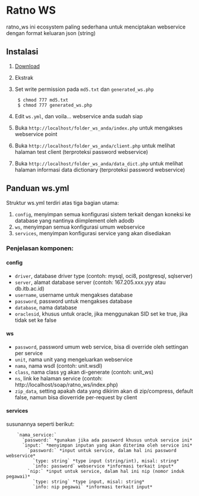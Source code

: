 Ratno WS
========
ratno_ws ini ecosystem paling sederhana untuk menciptakan webservice dengan format keluaran json (string)

Instalasi
---------
1. [Download](https://github.com/ratno/ratno_ws/zipball/master)
2. Ekstrak
3. Set write permission pada `md5.txt` dan `generated_ws.php`

        $ chmod 777 md5.txt
        $ chmod 777 generated_ws.php

4. Edit `ws.yml`, dan voila... webservice anda sudah siap
5. Buka `http://localhost/folder_ws_anda/index.php` untuk mengakses webservice point 
6. Buka `http://localhost/folder_ws_anda/client.php` untuk melihat halaman test client (terproteksi password webservice)
7. Buka `http://localhost/folder_ws_anda/data_dict.php` untuk melihat halaman informasi data dictionary (terproteksi password webservice)

Panduan ws.yml
--------------
Struktur ws.yml terdiri atas tiga bagian utama:

1. `config`, menyimpan semua konfigurasi sistem terkait dengan koneksi ke database yang nantinya diimplement oleh adodb
2. `ws`, menyimpan semua konfigurasi umum webservice
3. `services`, menyimpan konfigurasi service yang akan disediakan 

### Penjelasan komponen:

#### config
* `driver`, database driver type (contoh: mysql, oci8, postgresql, sqlserver)
* `server`, alamat database server (contoh: 167.205.xxx.yyy atau db.itb.ac.id)
* `username`, username untuk mengakses database
* `password`, password untuk mengakses database
* `database`, nama database
* `oraclesid`, khusus untuk oracle, jika menggunakan SID set ke true, jika tidak set ke false

#### ws
* `password`, password umum web service, bisa di override oleh settingan per service
* `unit`, nama unit yang mengeluarkan webservice
* `nama`, nama wsdl (contoh: unit.wsdl)
* `class`, nama class yg akan di-generate (contoh: unit_ws)
* `ns`, link ke halaman service (contoh: http://localhost/soap/ratno_ws/index.php)
* `zip_data`, setting apakah data yang dikirim akan di zip/compress, default false, namun bisa dioverride per-request by client

#### services
susunannya seperti berikut:

        `nama_service:`
          `password:` *gunakan jika ada password khusus untuk service ini*
          `input:` *menyimpan inputan yang akan diterima oleh service ini*
            `password:` *input untuk service, dalam hal ini password webservice*
              `type: string` *type input (string/int), misal: string*
              `info: password` webservice *informasi terkait input*
            `nip:` *input untuk service, dalam hal ini nip (nomor induk pegawai)*
              `type: string` *type input, misal: string*
              `info: nip pegawai` *informasi terkait input*

